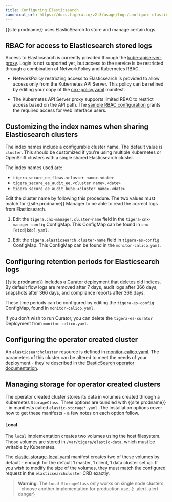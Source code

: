 ```yaml
---
title: Configuring Elasticsearch
canonical_url: https://docs.tigera.io/v2.3/usage/logs/configure-elastic
---
```


{{site.prodname}} uses ElasticSearch to store and manage certain logs.

## RBAC for access to Elasticsearch stored logs

Access to Elasticsearch is currently provided through the [kube-apiserver-proxy](https://kubernetes.io/docs/tasks/access-application-cluster/access-cluster/#discovering-builtin-services).
Login is not supported yet, but access to the service is be restricted through
a combination of NetworkPolicy and Kubernetes RBAC.

- NetworkPolicy restricting access to Elasticsearch is provided to allow access
  only from the Kubernetes API Server.  This policy
  can be refined by editing your copy of the [cnx-policy.yaml](../../getting-started/kubernetes/installation/hosted/cnx/1.7/cnx-policy.yaml) manifest.

- The Kubernetes API Server proxy supports limited RBAC to restrict access
  based on the API path.  The [sample RBAC configuration](../../reference/cnx/rbac-tiered-policies)
  grants the required access for web interface users.

## Customizing the index names when sharing Elasticsearch clusters

The index names include a configurable cluster name.  The default value is `cluster`.  This should be customized
if you're using multiple Kubernetes or OpenShift clusters with a single shared Elasticsearch cluster.

The index names used are:
- `tigera_secure_ee_flows.<cluster name>.<date>`
- `tigera_secure_ee_audit_ee.<cluster name>.<date>`
- `tigera_secure_ee_audit_kube.<cluster name>.<date>`

Edit the cluster name by following this procedure.  The two values must match for
   {{site.prodname}} Manager to be able to read the correct logs from Elasticsearch.

1. Edit the `tigera.cnx-manager.cluster-name` field in the `tigera-cnx-manager-config` ConfigMap.
   This ConfigMap can be found in `cnx-[etcd|kdd].yaml`.

1. Edit the `tigera.elasticsearch.cluster-name` field in `tigera-es-config` ConfigMap.  This ConfigMap
   can be found in the `monitor-calico.yaml`.

## Configuring retention periods for Elasticsearch logs

{{site.prodname}} includes a [Curator](https://www.elastic.co/guide/en/elasticsearch/client/curator/current/about.html)
deployment that deletes old indices.  By default flow logs are removed after 7 days,
audit logs after 366 days, snapshots after 366 days, and compliance reports
after 366 days.

These time periods can be configured by editing the `tigera-es-config` ConfigMap,
found in `monitor-calico.yaml`.

If you don't wish to run Curator, you can delete the `tigera-es-curator` Deployment
from `monitor-calico.yaml`.

## Configuring the operator created cluster

An `elasticsearchcluster` resource is defined in [monitor-calico.yaml](../../getting-started/kubernetes/installation/hosted/cnx/1.7/monitor-calico.yaml).
The parameters of this cluster can be altered to meet the needs of your deployment - they're described
in the [ElasticSearch operator documentation](https://github.com/upmc-enterprises/elasticsearch-operator).

## Managing storage for operator created clusters

The operator created cluster stores its data in volumes created through
a Kubernetes `StorageClass`.  Three options are bundled with {{site.prodname}} -
in manifests called `elastic-storage*.yaml`.  The installation options cover
how to get these manifests - a few notes on each option follow.

#### Local

The `local` implementation creates two volumes using the host filesystem.
Those volumes are stored in `/var/tigera/elastic-data`, which must be writable
by Kubernetes.

The [elastic-storage-local.yaml](../../getting-started/kubernetes/installation/hosted/cnx/1.7/elastic-storage-local.yaml)
manifest creates two of these volumes by default - enough for the default
1 master, 1 client, 1 data cluster set up.  If you wish to modify the size of
the volumes, they must match the configured request in the `elasticsearchcluster`
CRD exactly.

> **Warning**: The `local` `StorageClass` only works on single node clusters -
> choose another implementation for production use.
{: .alert .alert-danger}

